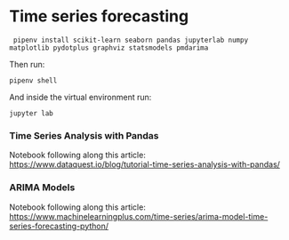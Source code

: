 # Time series forecasting

```
 pipenv install scikit-learn seaborn pandas jupyterlab numpy matplotlib pydotplus graphviz statsmodels pmdarima
```

Then run:
```
pipenv shell
```
And inside the virtual environment run:
``` 
jupyter lab
```

### Time Series Analysis with Pandas
Notebook following along this article: https://www.dataquest.io/blog/tutorial-time-series-analysis-with-pandas/


### ARIMA Models
Notebook following along this article: https://www.machinelearningplus.com/time-series/arima-model-time-series-forecasting-python/